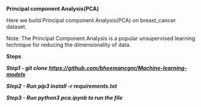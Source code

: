 **Principal component Analysis(PCA)**

Here we build Principal component Analysis(PCA) on breast_cancer dataset.

Note: The Principal Component Analysis is a popular unsupervised learning technique for reducing the dimensionality of data.

**Steps**

***Step1 - git clone https://github.com/bheemancgnr/Machine-learning-models***

***Step2 - Run pip3 install -r requirements.txt***

***Step3 - Run python3 pca.ipynb to run the file***